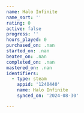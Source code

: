 ```yaml
---
name: Halo Infinite
name_sort: ''
rating: 0
active: false
progress: ''
hours_played: 0
purchased_on: .nan
started_on: .nan
beaten_on: .nan
completed_on: .nan
mastered_on: .nan
identifiers:
  - type: steam
    appid: '1240440'
    name: Halo Infinite
    synced_on: '2024-08-30'

---
```


